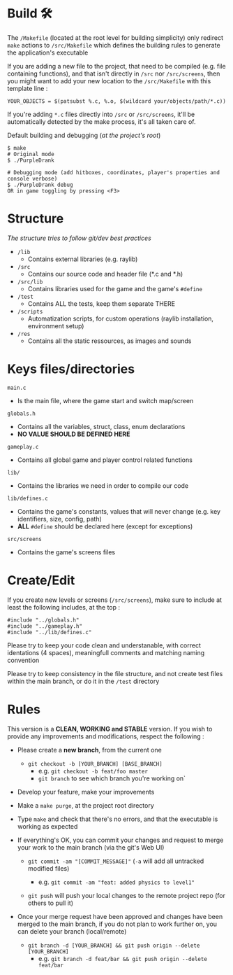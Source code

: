 # Build :hammer_and_wrench:

The `/Makefile` (located at the root level for building simplicity) only redirect `make` actions to `/src/Makefile` which defines the building rules to generate the application's executable

If you are adding a new file to the project, that need to be compiled (e.g. file containing functions), and that isn't directly in `/src` nor `/src/screens`, then you might want to add your new location to the `/src/Makefile` with this template line :

```
YOUR_OBJECTS = $(patsubst %.c, %.o, $(wildcard your/objects/path/*.c))
```

If you're adding `*.c` files directly into `/src` or `/src/screens`, it'll be automatically detected by the make process, it's all taken care of.

Default building and debugging (*at the project's root*)
```
$ make
# Original mode
$ ./PurpleDrank

# Debugging mode (add hitboxes, coordinates, player's properties and console verbose)
$ ./PurpleDrank debug
OR in game toggling by pressing <F3>

```

# Structure
*The structure tries to follow git/dev best practices*

* `/lib`
    * Contains external libraries (e.g. raylib)
* `/src`
    * Contains our source code and header file (*.c and *.h)
* `/src/lib`
    * Contains libraries used for the game and the game's `#define`
* `/test`
    * Contains ALL the tests, keep them separate THERE
* `/scripts`
    * Automatization scripts, for custom operations (raylib installation, environment setup)
* `/res`
    * Contains all the static ressources, as images and sounds

# Keys files/directories

`main.c`
* Is the main file, where the game start and switch map/screen

`globals.h`
* Contains all the variables, struct, class, enum declarations
* **NO VALUE SHOULD BE DEFINED HERE**

`gameplay.c`
* Contains all global game and player control related functions

`lib/`
* Contains the libraries we need in order to compile our code

`lib/defines.c`
* Contains the game's constants, values that will never change (e.g. key identifiers, size, config, path)
* **ALL** `#define` should be declared here (except for exceptions)

`src/screens`
* Contains the game's screens files

# Create/Edit

If you create new levels or screens (`/src/screens`), make sure to include at least the following includes, at the top :
```
#include "../globals.h"
#include "../gameplay.h"
#include "../lib/defines.c"
```

Please try to keep your code clean and understanable, with correct identations (4 spaces), meaningfull comments and matching naming convention

Please try to keep consistency in the file structure, and not create test files within the main branch, or do it in the `/test` directory

# Rules

This version is a **CLEAN, WORKING and STABLE** version. If you wish to provide any improvements and modifications, respect the following :

* Please create a **new branch**, from the current one
	* `git checkout -b [YOUR_BRANCH] [BASE_BRANCH]`
		* e.g. `git checkout -b feat/foo master`
		* `git branch` to see which branch you're working on`

* Develop your feature, make your improvements

* Make a `make purge`, at the project root directory

* Type `make` and check that there's no errors, and that the executable is working as expected

* If everything's OK, you can commit your changes and request to merge your work to the main branch (via the git's Web UI)
	
	* `git commit -am "[COMMIT_MESSAGE]"` (`-a` will add all untracked modified files)
		* e.g. `git commit -am "feat: added physics to level1"`

	* `git push` will push your local changes to the remote project repo (for others to pull it)

* Once your merge request have been approved and changes have been merged to the main branch, if you do not plan to work further on, you can delete your branch (local/remote)
	* `git branch -d [YOUR_BRANCH] && git push origin --delete [YOUR_BRANCH]`
		* e.g. `git branch -d feat/bar && git push origin --delete feat/bar`
